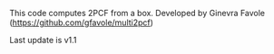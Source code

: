 This code computes 2PCF from a box. Developed by Ginevra Favole (https://github.com/gfavole/multi2pcf)

Last update is v1.1
